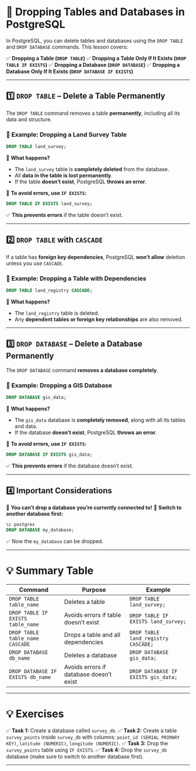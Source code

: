 # **📌 Dropping Tables and Databases in PostgreSQL**

In PostgreSQL, you can delete tables and databases using the `DROP TABLE` and `DROP DATABASE` commands. This lesson covers:

✅ **Dropping a Table (`DROP TABLE`)**
✅ **Dropping a Table Only If It Exists (`DROP TABLE IF EXISTS`)**
✅ **Dropping a Database (`DROP DATABASE`)**
✅ **Dropping a Database Only If It Exists (`DROP DATABASE IF EXISTS`)**

---

## **1️⃣ `DROP TABLE` – Delete a Table Permanently**

The `DROP TABLE` command removes a table **permanently**, including all its data and structure.

### **📌 Example: Dropping a Land Survey Table**

```sql
DROP TABLE land_survey;
```

🔹 **What happens?**

- The `land_survey` table is **completely deleted** from the database.
- All **data in the table is lost permanently**.
- If the table **doesn’t exist**, PostgreSQL **throws an error**.

📌 **To avoid errors, use `IF EXISTS`:**

```sql
DROP TABLE IF EXISTS land_survey;
```

✅ **This prevents errors** if the table doesn’t exist.

---

## **2️⃣ `DROP TABLE` with `CASCADE`**

If a table has **foreign key dependencies**, PostgreSQL **won’t allow** deletion unless you use `CASCADE`.

### **📌 Example: Dropping a Table with Dependencies**

```sql
DROP TABLE land_registry CASCADE;
```

🔹 **What happens?**

- The `land_registry` table is deleted.
- Any **dependent tables or foreign key relationships** are also removed.

---

## **3️⃣ `DROP DATABASE` – Delete a Database Permanently**

The `DROP DATABASE` command **removes a database completely**.

### **📌 Example: Dropping a GIS Database**

```sql
DROP DATABASE gis_data;
```

🔹 **What happens?**

- The `gis_data` database is **completely removed**, along with all its tables and data.
- If the database **doesn’t exist**, PostgreSQL **throws an error**.

📌 **To avoid errors, use `IF EXISTS`:**

```sql
DROP DATABASE IF EXISTS gis_data;
```

✅ **This prevents errors** if the database doesn’t exist.

---

## **4️⃣ Important Considerations**

🔹 **You can’t drop a database you’re currently connected to!**
📌 **Switch to another database first:**

```sql
\c postgres
DROP DATABASE my_database;
```

✅ Now the `my_database` can be dropped.

---

# **💡 Summary Table**

| Command | Purpose | Example |
|------------|---------|---------|
| `DROP TABLE table_name` | Deletes a table | `DROP TABLE land_survey;` |
| `DROP TABLE IF EXISTS table_name` | Avoids errors if table doesn’t exist | `DROP TABLE IF EXISTS land_survey;` |
| `DROP TABLE table_name CASCADE` | Drops a table and all dependencies | `DROP TABLE land_registry CASCADE;` |
| `DROP DATABASE db_name` | Deletes a database | `DROP DATABASE gis_data;` |
| `DROP DATABASE IF EXISTS db_name` | Avoids errors if database doesn’t exist | `DROP DATABASE IF EXISTS gis_data;` |

---

# **💡 Exercises**

✅ **Task 1:** Create a database called `survey_db`.
✅ **Task 2:** Create a table `survey_points` inside `survey_db` with columns: `point_id (SERIAL PRIMARY KEY)`, `latitude (NUMERIC)`, `longitude (NUMERIC)`.
✅ **Task 3:** Drop the `survey_points` table using `IF EXISTS`.
✅ **Task 4:** Drop the `survey_db` database (make sure to switch to another database first).

---
